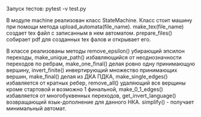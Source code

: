 Запуск тестов: pytest -v test.py

В модуле machine реализован класс StateMachine. Класс стоит машину при помощи метода upload_automata(file_name). 
make_tex(file_name) создает tex файл с записанным в нем автоматом. 
prepare_files() собирает pdf для созданных tex фалов и открывает его.

В классе реализованы методы 
remove_epsilon() убирающий эпсилон переходы, 
make_unique_path() избавляющийся от неоднозначности переходов по ребрам,
make_one_final() делая ровно одну принимающую вершину,
invert_finite() инвертирующий множество принимающих вершин,
make_final() делая из ДКА ПДКА,
make_single_edges() избавляется от кратных ребер,
remove_all() удаляющий все верщины кроме стартовой и возможно 1 финальной,
make_0_1_edges() избавляется от многобуквенных переходов,
get_invert_language() возвращающий язык-дополнение для данного НКА.
simplify() - получает минимальный автомат.

